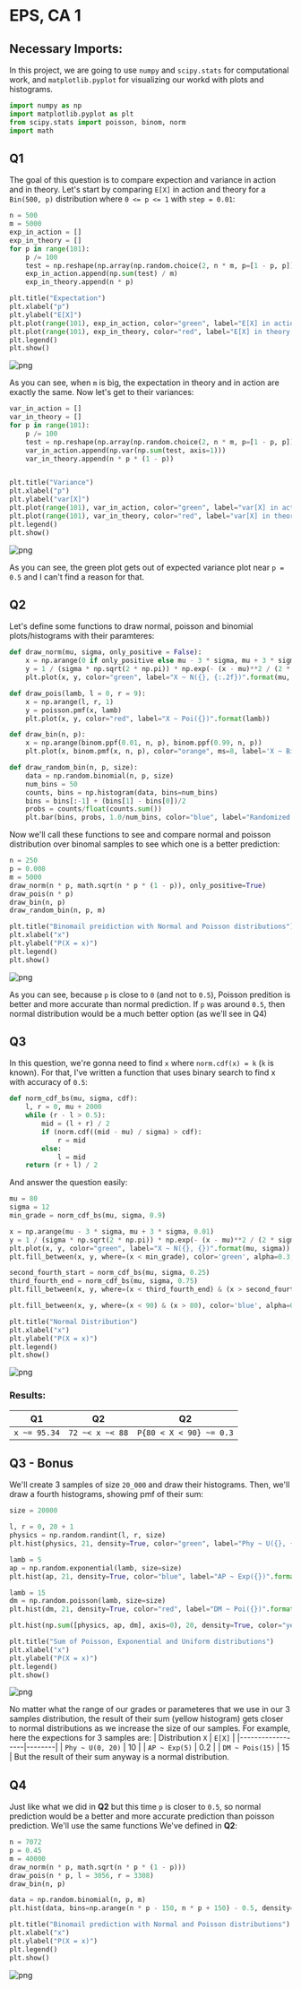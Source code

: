 # EPS, CA 1
## Necessary Imports:
In this project, we are going to use `numpy` and `scipy.stats` for computational work, and `matplotlib.pyplot` for visualizing our workd with plots and histograms.


```python
import numpy as np
import matplotlib.pyplot as plt 
from scipy.stats import poisson, binom, norm
import math
```

## Q1
The goal of this question is to compare expection and variance in action and in theory. Let's start by comparing `E[X]` in action and theory for a `Bin(500, p)` distribution where `0 <= p <= 1` with `step = 0.01`:


```python
n = 500
m = 5000
exp_in_action = []
exp_in_theory = []
for p in range(101):
    p /= 100
    test = np.reshape(np.array(np.random.choice(2, n * m, p=[1 - p, p])), (m, n))
    exp_in_action.append(np.sum(test) / m)
    exp_in_theory.append(n * p)

plt.title("Expectation")
plt.xlabel("p")
plt.ylabel("E[X]")
plt.plot(range(101), exp_in_action, color="green", label="E[X] in action")
plt.plot(range(101), exp_in_theory, color="red", label="E[X] in theory (npq)", linestyle='--')
plt.legend()
plt.show()
```


![png](plots/output_3_0.png)
    


As you can see, when `m` is big, the expectation in theory and in action are exactly the same.
Now let's get to their variances:


```python
var_in_action = []
var_in_theory = []
for p in range(101):
    p /= 100
    test = np.reshape(np.array(np.random.choice(2, n * m, p=[1 - p, p])), (m, n))
    var_in_action.append(np.var(np.sum(test, axis=1)))
    var_in_theory.append(n * p * (1 - p))


plt.title("Variance")
plt.xlabel("p")
plt.ylabel("var[X]")
plt.plot(range(101), var_in_action, color="green", label="var[X] in action")
plt.plot(range(101), var_in_theory, color="red", label="var[X] in theory (npq)", linestyle='--')
plt.legend()
plt.show()
```


    
![png](plots/output_5_0.png)
    


As you can see, the green plot gets out of expected variance plot near `p = 0.5` and I can't find a reason for that.
## Q2
Let's define some functions to draw normal, poisson and binomial plots/histograms with their paramteres:


```python
def draw_norm(mu, sigma, only_positive = False):
    x = np.arange(0 if only_positive else mu - 3 * sigma, mu + 3 * sigma, 0.01)
    y = 1 / (sigma * np.sqrt(2 * np.pi)) * np.exp(- (x - mu)**2 / (2 * sigma**2))
    plt.plot(x, y, color="green", label="X ~ N({}, {:.2f})".format(mu, sigma))    

def draw_pois(lamb, l = 0, r = 9):
    x = np.arange(l, r, 1)
    y = poisson.pmf(x, lamb)
    plt.plot(x, y, color="red", label="X ~ Poi({})".format(lamb))

def draw_bin(n, p):
    x = np.arange(binom.ppf(0.01, n, p), binom.ppf(0.99, n, p))
    plt.plot(x, binom.pmf(x, n, p), color="orange", ms=8, label='X ~ Bin({}, {})'.format(n, p), linestyle='--')

def draw_random_bin(n, p, size):
    data = np.random.binomial(n, p, size)
    num_bins = 50
    counts, bins = np.histogram(data, bins=num_bins)
    bins = bins[:-1] + (bins[1] - bins[0])/2
    probs = counts/float(counts.sum())
    plt.bar(bins, probs, 1.0/num_bins, color="blue", label="Randomized Bin({}, {})".format(n, p))
```

Now we'll call these functions to see and compare normal and poisson distribution over binomal samples to see which one is a better prediction:


```python
n = 250
p = 0.008
m = 5000
draw_norm(n * p, math.sqrt(n * p * (1 - p)), only_positive=True)
draw_pois(n * p)
draw_bin(n, p)
draw_random_bin(n, p, m)

plt.title("Binomail preidiction with Normal and Poisson distributions")
plt.xlabel("x")
plt.ylabel("P(X = x)")
plt.legend()
plt.show()
```


    
![png](plots/output_9_0.png)
    


As you can see, because `p` is close to `0` (and not to `0.5`), Poisson predition is better and more accurate than normal prediction.
If `p` was around `0.5`, then normal distribution would be a much better option (as we'll see in Q4)
## Q3
In this question, we're gonna need to find `x` where `norm.cdf(x) = k` (`k` is known). For that, I've written a function that uses binary search to find x with accuracy of `0.5`:


```python
def norm_cdf_bs(mu, sigma, cdf):
    l, r = 0, mu + 2000
    while (r - l > 0.5):
        mid = (l + r) / 2
        if (norm.cdf((mid - mu) / sigma) > cdf):
            r = mid
        else:
            l = mid
    return (r + l) / 2
```

And answer the question easily:


```python
mu = 80
sigma = 12
min_grade = norm_cdf_bs(mu, sigma, 0.9)

x = np.arange(mu - 3 * sigma, mu + 3 * sigma, 0.01)
y = 1 / (sigma * np.sqrt(2 * np.pi)) * np.exp(- (x - mu)**2 / (2 * sigma**2))
plt.plot(x, y, color="green", label="X ~ N({}, {})".format(mu, sigma))    
plt.fill_between(x, y, where=(x < min_grade), color='green', alpha=0.3, label="F(x) = 0.9, x = {:.2f}".format(min_grade))

second_fourth_start = norm_cdf_bs(mu, sigma, 0.25)
third_fourth_end = norm_cdf_bs(mu, sigma, 0.75)
plt.fill_between(x, y, where=(x < third_fourth_end) & (x > second_fourth_start), color='red', alpha=0.3, label="0.25 < F(x) < 0.75, {:.2f} < x < {:.2f}".format(second_fourth_start, third_fourth_end))

plt.fill_between(x, y, where=(x < 90) & (x > 80), color='blue', alpha=0.3, label="P(80 < X < 90) = {:.5f}".format(norm.cdf((90 - mu) / sigma) - norm.cdf((80 - mu) / sigma)))

plt.title("Normal Distribution")
plt.xlabel("x")
plt.ylabel("P(X = x)")
plt.legend()
plt.show()
```


    
![png](plots/output_13_0.png)
    


### Results:
| **Q1** | **Q2** | **Q2** |
|--------------|-----------------|-------------------------|
| `x ~= 95.34` | `72 ~< x ~< 88` | `P{80 < X < 90} ~= 0.3` |

## Q3 - Bonus
We'll create 3 samples of size `20_000` and draw their histograms. Then, we'll draw a fourth histograms, showing pmf of their sum:


```python
size = 20000

l, r = 0, 20 + 1
physics = np.random.randint(l, r, size)
plt.hist(physics, 21, density=True, color="green", label="Phy ~ U({}, {})".format(l, r - 1), alpha=0.3)

lamb = 5
ap = np.random.exponential(lamb, size=size)
plt.hist(ap, 21, density=True, color="blue", label="AP ~ Exp({})".format(lamb), alpha=0.3)

lamb = 15
dm = np.random.poisson(lamb, size=size)
plt.hist(dm, 21, density=True, color="red", label="DM ~ Poi({})".format(lamb), alpha=0.3)

plt.hist(np.sum([physics, ap, dm], axis=0), 20, density=True, color="yellow", label="Phy + AP + DM", alpha=0.3)

plt.title("Sum of Poisson, Exponential and Uniform distributions")
plt.xlabel("x")
plt.ylabel("P(X = x)")
plt.legend()
plt.show()
```


    
![png](plots/output_15_0.png)
    


No matter what the range of our grades or parameteres that we use in our 3 samples distribution, the result of their sum (yellow histogram) gets closer to normal distributions as we increase the size of our samples. For example, here the expections for 3 samples are:
| Distribution `X` | `E[X]` |
|------------------|--------|
| `Phy ~ U(0, 20)` | 10     |
| `AP ~ Exp(5)`    | 0.2    |
| `DM ~ Pois(15)`  | 15     |
But the result of their sum anyway is a normal distribution.
## Q4
Just like what we did in **Q2** but this time `p` is closer to `0.5`, so normal prediction would be a better and more accurate prediction than poisson prediction. We'll use the same functions We've defined in **Q2**:


```python
n = 7072
p = 0.45
m = 40000
draw_norm(n * p, math.sqrt(n * p * (1 - p)))
draw_pois(n * p, l = 3056, r = 3308)
draw_bin(n, p)

data = np.random.binomial(n, p, m)
plt.hist(data, bins=np.arange(n * p - 150, n * p + 150) - 0.5, density=True, color='blue', label="Randomized Bin({}, {})".format(n, p), alpha=0.7)

plt.title("Binomail prediction with Normal and Poisson distributions")
plt.xlabel("x")
plt.ylabel("P(X = x)")
plt.legend()
plt.show()
```


    
![png](plots/output_17_0.png)

